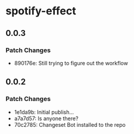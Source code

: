 # spotify-effect

## 0.0.3

### Patch Changes

- 890176e: Still trying to figure out the workflow

## 0.0.2

### Patch Changes

- 1e1da9b: Initial publish...
- a7a7d57: Is anyone there?
- 70c2785: Changeset Bot installed to the repo
